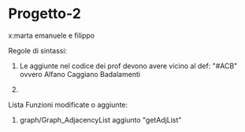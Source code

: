 # Progetto-2
x:marta emanuele e filippo

Regole di sintassi:
1) Le aggiunte nel codice dei prof devono avere vicino al def:
"#ACB" ovvero Alfano Caggiano Badalamenti

2)





Lista Funzioni modificate o aggiunte:
1) graph/Graph_AdjacencyList aggiunto "getAdjList"
